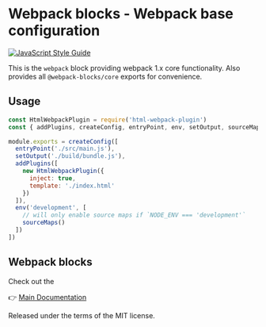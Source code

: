 # Webpack blocks - Webpack base configuration

[![JavaScript Style Guide](https://img.shields.io/badge/code%20style-standard-brightgreen.svg)](http://standardjs.com/)

This is the `webpack` block providing webpack 1.x core functionality. Also provides all `@webpack-blocks/core` exports for convenience.


## Usage

```js
const HtmlWebpackPlugin = require('html-webpack-plugin')
const { addPlugins, createConfig, entryPoint, env, setOutput, sourceMaps } = require('@webpack-blocks/webpack')

module.exports = createConfig([
  entryPoint('./src/main.js'),
  setOutput('./build/bundle.js'),
  addPlugins([
    new HtmlWebpackPlugin({
      inject: true,
      template: './index.html'
    })
  ]),
  env('development', [
    // will only enable source maps if `NODE_ENV === 'development'`
    sourceMaps()
  ])
])
```


## Webpack blocks

Check out the

👉 [Main Documentation](https://github.com/andywer/webpack-blocks)

Released under the terms of the MIT license.
